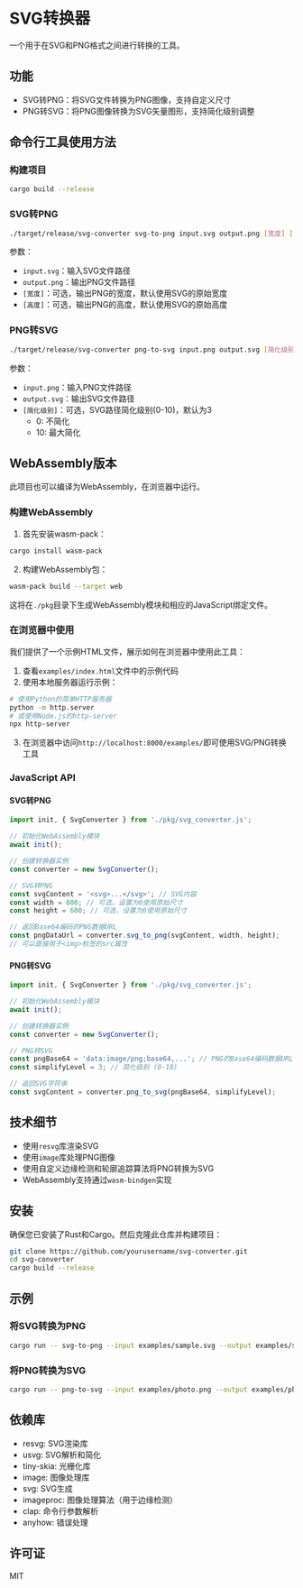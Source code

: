# SVG转换器

一个用于在SVG和PNG格式之间进行转换的工具。

## 功能

- SVG转PNG：将SVG文件转换为PNG图像，支持自定义尺寸
- PNG转SVG：将PNG图像转换为SVG矢量图形，支持简化级别调整

## 命令行工具使用方法

### 构建项目

```bash
cargo build --release
```

### SVG转PNG

```bash
./target/release/svg-converter svg-to-png input.svg output.png [宽度] [高度]
```

参数：
- `input.svg`：输入SVG文件路径
- `output.png`：输出PNG文件路径
- `[宽度]`：可选，输出PNG的宽度，默认使用SVG的原始宽度
- `[高度]`：可选，输出PNG的高度，默认使用SVG的原始高度

### PNG转SVG

```bash
./target/release/svg-converter png-to-svg input.png output.svg [简化级别]
```

参数：
- `input.png`：输入PNG文件路径
- `output.svg`：输出SVG文件路径
- `[简化级别]`：可选，SVG路径简化级别(0-10)，默认为3
  - 0: 不简化
  - 10: 最大简化

## WebAssembly版本

此项目也可以编译为WebAssembly，在浏览器中运行。

### 构建WebAssembly

1. 首先安装wasm-pack：

```bash
cargo install wasm-pack
```

2. 构建WebAssembly包：

```bash
wasm-pack build --target web
```

这将在`./pkg`目录下生成WebAssembly模块和相应的JavaScript绑定文件。

### 在浏览器中使用

我们提供了一个示例HTML文件，展示如何在浏览器中使用此工具：

1. 查看`examples/index.html`文件中的示例代码
2. 使用本地服务器运行示例：

```bash
# 使用Python的简单HTTP服务器
python -m http.server
# 或使用Node.js的http-server
npx http-server
```

3. 在浏览器中访问`http://localhost:8000/examples/`即可使用SVG/PNG转换工具

### JavaScript API

#### SVG转PNG

```javascript
import init, { SvgConverter } from './pkg/svg_converter.js';

// 初始化WebAssembly模块
await init();

// 创建转换器实例
const converter = new SvgConverter();

// SVG转PNG
const svgContent = '<svg>...</svg>'; // SVG内容
const width = 800; // 可选，设置为0使用原始尺寸
const height = 600; // 可选，设置为0使用原始尺寸

// 返回Base64编码的PNG数据URL
const pngDataUrl = converter.svg_to_png(svgContent, width, height);
// 可以直接用于<img>标签的src属性
```

#### PNG转SVG

```javascript
import init, { SvgConverter } from './pkg/svg_converter.js';

// 初始化WebAssembly模块
await init();

// 创建转换器实例
const converter = new SvgConverter();

// PNG转SVG
const pngBase64 = 'data:image/png;base64,...'; // PNG的Base64编码数据URL
const simplifyLevel = 3; // 简化级别 (0-10)

// 返回SVG字符串
const svgContent = converter.png_to_svg(pngBase64, simplifyLevel);
```

## 技术细节

- 使用`resvg`库渲染SVG
- 使用`image`库处理PNG图像
- 使用自定义边缘检测和轮廓追踪算法将PNG转换为SVG
- WebAssembly支持通过`wasm-bindgen`实现

## 安装

确保您已安装了Rust和Cargo。然后克隆此仓库并构建项目：

```bash
git clone https://github.com/yourusername/svg-converter.git
cd svg-converter
cargo build --release
```

## 示例

### 将SVG转换为PNG

```bash
cargo run -- svg-to-png --input examples/sample.svg --output examples/sample.png --width 800
```

### 将PNG转换为SVG

```bash
cargo run -- png-to-svg --input examples/photo.png --output examples/photo.svg --threshold-low 30 --threshold-high 100
```

## 依赖库

- resvg: SVG渲染库
- usvg: SVG解析和简化
- tiny-skia: 光栅化库
- image: 图像处理库
- svg: SVG生成
- imageproc: 图像处理算法（用于边缘检测）
- clap: 命令行参数解析
- anyhow: 错误处理

## 许可证

MIT 
